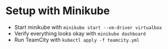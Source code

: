 # Setup with Minikube

- Start minikube with `minikube start --vm-driver virtualbox`
- Verify everything looks okay with `minikube dashboard`
- Run TeamCity with `kubectl apply -f teamcity.yml`
